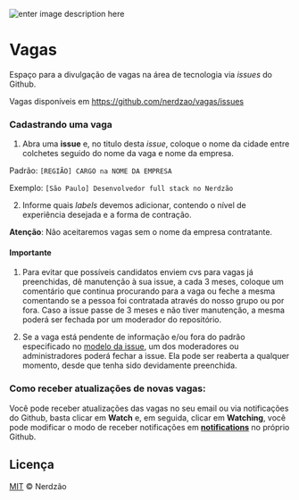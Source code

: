 ![enter image description here](https://scontent.fcgh4-1.fna.fbcdn.net/v/t1.0-9/51413972_806534696353222_6274460883129204736_n.png?_nc_cat=111&_nc_oc=AQlHn1AMr8uKLIoVp6h8uvp5yM_ePP-rC5UZ3uKhWe4fLRvx7RfJEcAWeFFu05yKd2w&_nc_ht=scontent.fcgh4-1.fna&oh=55d4222b9f648dab2ccd1413a5c4bfe2&oe=5D5235AC)

# Vagas 

Espaço para a divulgação de vagas na área de tecnologia via _issues_ do Github.

Vagas disponíveis em https://github.com/nerdzao/vagas/issues

### Cadastrando uma vaga

1. Abra uma **issue** e, no titulo desta _issue_, coloque o nome da cidade entre colchetes seguido do nome da vaga e nome da empresa.

Padrão: `[REGIÃO] CARGO na NOME DA EMPRESA`

Exemplo: `[São Paulo] Desenvolvedor full stack no Nerdzão`

2. Informe quais _labels_ devemos adicionar, contendo o nível de experiência desejada e a forma de contração.

**Atenção**: Não aceitaremos vagas sem o nome da empresa contratante.

#### Importante

1. Para evitar que possíveis candidatos enviem cvs para vagas já preenchidas, dê manutenção à sua issue, a cada 3 meses, coloque um comentário que continua procurando para a vaga ou feche a mesma comentando se a pessoa foi contratada através do nosso grupo ou por fora. Caso a issue passe de 3 meses e não tiver manutenção, a mesma poderá ser fechada por um moderador do repositório.

2. Se a vaga está pendente de informação e/ou fora do padrão especificado no [modelo da issue](https://github.com/nerdzao/vagas/blob/master/.github/issue_template.md), um dos moderadores ou administradores poderá fechar a issue. Ela pode ser reaberta a qualquer momento, desde que tenha sido devidamente preenchida.

### Como receber atualizações de novas vagas:
Você pode receber atualizações das vagas no seu email ou via notificações do Github, basta clicar em **Watch** e, em seguida, clicar em **Watching**, você pode modificar o modo de receber notificações em **[notifications](https://github.com/settings/notifications)** no próprio Github.

## Licença

[MIT](/LICENSE) &copy; Nerdzão
